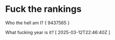 # Fuck the rankings

Who the hell am I?
{ 9437565 }

What fucking year is it?
[ 2025-03-12T22:46:40Z ]
